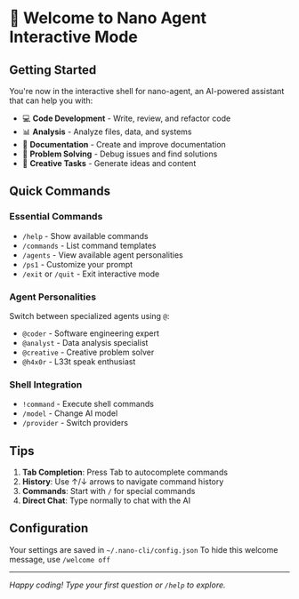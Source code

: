 # 🚀 Welcome to Nano Agent Interactive Mode

## Getting Started

You're now in the interactive shell for nano-agent, an AI-powered assistant that can help you with:
- 💻 **Code Development** - Write, review, and refactor code
- 📊 **Analysis** - Analyze files, data, and systems
- 📝 **Documentation** - Create and improve documentation
- 🔧 **Problem Solving** - Debug issues and find solutions
- 🎨 **Creative Tasks** - Generate ideas and content

## Quick Commands

### Essential Commands
- `/help` - Show available commands
- `/commands` - List command templates
- `/agents` - View available agent personalities
- `/ps1` - Customize your prompt
- `/exit` or `/quit` - Exit interactive mode

### Agent Personalities
Switch between specialized agents using `@`:
- `@coder` - Software engineering expert
- `@analyst` - Data analysis specialist
- `@creative` - Creative problem solver
- `@h4x0r` - L33t speak enthusiast

### Shell Integration
- `!command` - Execute shell commands
- `/model` - Change AI model
- `/provider` - Switch providers

## Tips

1. **Tab Completion**: Press Tab to autocomplete commands
2. **History**: Use ↑/↓ arrows to navigate command history
3. **Commands**: Start with `/` for special commands
4. **Direct Chat**: Type normally to chat with the AI

## Configuration

Your settings are saved in `~/.nano-cli/config.json`
To hide this welcome message, use `/welcome off`

---
*Happy coding! Type your first question or `/help` to explore.*